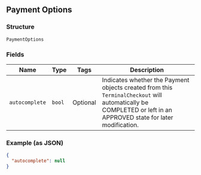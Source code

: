 ## Payment Options

### Structure

`PaymentOptions`

### Fields

| Name | Type | Tags | Description |
|  --- | --- | --- | --- |
| `autocomplete` | `bool` | Optional | Indicates whether the Payment objects created from this `TerminalCheckout` will automatically be<br>COMPLETED or left in an APPROVED state for later modification. |

### Example (as JSON)

```json
{
  "autocomplete": null
}
```

